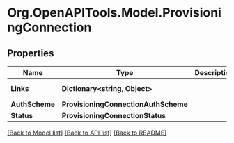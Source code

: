 # Org.OpenAPITools.Model.ProvisioningConnection

## Properties

Name | Type | Description | Notes
------------ | ------------- | ------------- | -------------
**Links** | **Dictionary&lt;string, Object&gt;** |  | [optional] [readonly] 
**AuthScheme** | **ProvisioningConnectionAuthScheme** |  | [optional] 
**Status** | **ProvisioningConnectionStatus** |  | [optional] 

[[Back to Model list]](../README.md#documentation-for-models) [[Back to API list]](../README.md#documentation-for-api-endpoints) [[Back to README]](../README.md)

